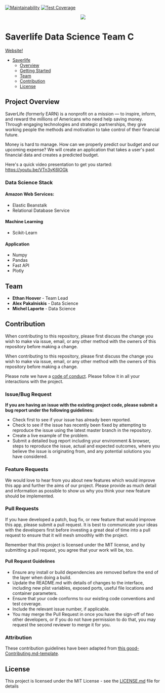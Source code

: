 [![Maintainability](https://api.codeclimate.com/v1/badges/fa3fc0912abcb80056d3/maintainability)](https://codeclimate.com/github/Lambda-School-Labs/Groa-be/maintainability)
[![Test Coverage](https://api.codeclimate.com/v1/badges/fa3fc0912abcb80056d3/test_coverage)](https://codeclimate.com/github/Lambda-School-Labs/Groa-be/test_coverage)

<div align="center">
  <img src="https://github.com/Lambda-School-Labs/Labs25-SaverLife-TeamC-ds/blob/main/project/app/static/images/saverlife-banner.png"><br>
</div>

# Saverlife Data Science Team C

[Website!](http://saverlife-c.eba-swb5qwdy.us-east-1.elasticbeanstalk.com)

* [Saverlife](#saverlife)
    * [Overview](#project-overview)
    * [Getting Started](#getting-started)
    * [Team](#team)
    * [Contribution](#contribution)
    * [License](#license)

## Project Overview

SaverLife (formerly EARN) is a nonprofit on a mission — to inspire, inform, and reward the millions of Americans who need help saving money. Through engaging technologies and strategic partnerships, they give working people the methods and motivation to take control of their financial future.

Money is hard to manage. How can we properly predict our budget and our upcoming expense? We will create an application that takes a user's past financial data and creates a predicted budget.

Here's a quick video presentation to get you started: https://youtu.be/VTn3yK6lOGk

### Data Science Stack

#### Amazon Web Services:
- Elastic Beanstalk
- Relational Database Service

#### Machine Learning
- Scikit-Learn

#### Application
- Numpy
- Pandas
- Fast API
- Plotly

## Team
* **Ethan Hoover** - Team Lead
* **Alex Pakalniskis** - Data Science
* **Michel Laporte** - Data Science

## Contribution
When contributing to this repository, please first discuss the change you wish to make via issue, email, or any other method with the owners of this repository before making a change.

When contributing to this repository, please first discuss the change you wish to make via issue, email, or any other method with the owners of this repository before making a change.

Please note we have a [code of conduct](./code_of_conduct.md.md). Please follow it in all your interactions with the project.

### Issue/Bug Request

 **If you are having an issue with the existing project code, please submit a bug report under the following guidelines:**
 - Check first to see if your issue has already been reported.
 - Check to see if the issue has recently been fixed by attempting to reproduce the issue using the latest master branch in the repository.
 - Create a live example of the problem.
 - Submit a detailed bug report including your environment & browser, steps to reproduce the issue, actual and expected outcomes,  where you believe the issue is originating from, and any potential solutions you have considered.

### Feature Requests

We would love to hear from you about new features which would improve this app and further the aims of our project. Please provide as much detail and information as possible to show us why you think your new feature should be implemented.

### Pull Requests

If you have developed a patch, bug fix, or new feature that would improve this app, please submit a pull request. It is best to communicate your ideas with the developers first before investing a great deal of time into a pull request to ensure that it will mesh smoothly with the project.

Remember that this project is licensed under the MIT license, and by submitting a pull request, you agree that your work will be, too.

#### Pull Request Guidelines

- Ensure any install or build dependencies are removed before the end of the layer when doing a build.
- Update the README.md with details of changes to the interface, including new plist variables, exposed ports, useful file locations and container parameters.
- Ensure that your code conforms to our existing code conventions and test coverage.
- Include the relevant issue number, if applicable.
- You may merge the Pull Request in once you have the sign-off of two other developers, or if you do not have permission to do that, you may request the second reviewer to merge it for you.

### Attribution

These contribution guidelines have been adapted from [this good-Contributing.md-template](https://gist.github.com/PurpleBooth/b24679402957c63ec426).

## License

This project is licensed under the MIT License - see the [LICENSE.md](https://github.com/Lambda-School-Labs/Labs25-SaverLife-TeamC-ds/blob/main/LICENSE) file for details

